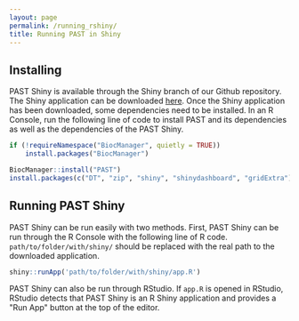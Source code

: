 ```yaml
---
layout: page
permalink: /running_rshiny/
title: Running PAST in Shiny
---
```


## Installing

PAST Shiny is available through the Shiny branch of our Github repository. The Shiny application can be downloaded <a href="data:text/plain;charset=UTF-8,https://raw.githubusercontent.com/IGBB/PAST/shiny/app.R" download>here</a>. Once the Shiny application has been downloaded, some dependencies need to be installed. In an R Console, run the following line of code to install PAST and its dependencies as well as the dependencies of the PAST Shiny.

```r
if (!requireNamespace("BiocManager", quietly = TRUE))
    install.packages("BiocManager")

BiocManager::install("PAST")
install.packages(c("DT", "zip", "shiny", "shinydashboard", "gridExtra"))
```

## Running PAST Shiny

PAST Shiny can be run easily with two methods. First, PAST Shiny can be run through the R Console with the following line of R code. `path/to/folder/with/shiny/` should be replaced with the real path to the downloaded application.

```r
shiny::runApp('path/to/folder/with/shiny/app.R')
```

PAST Shiny can also be run through RStudio. If `app.R` is opened in RStudio, RStudio detects that PAST Shiny is an R Shiny application and provides a "Run App" button at the top of the editor.


